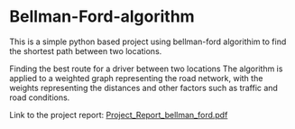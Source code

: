 # Bellman-Ford-algorithm

This is a simple python based project using bellman-ford algorithim to find the shortest path between two locations.

Finding the best route for a driver between two locations
The algorithm is applied to a weighted graph representing the road network, with the weights representing the
distances and other factors such as traffic and road conditions.


Link to the project report: [Project_Report_bellman_ford.pdf](https://github.com/Hezron26/Bellman-Ford-algorithm/files/10469475/Project_Report_bellman_ford.pdf)


